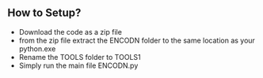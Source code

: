 ## How to Setup?

* Download the code as a zip file
* from the zip file extract the ENCODN folder to the same location as your python.exe
* Rename the TOOLS folder to TOOLS1
* Simply run the main file ENCODN.py
